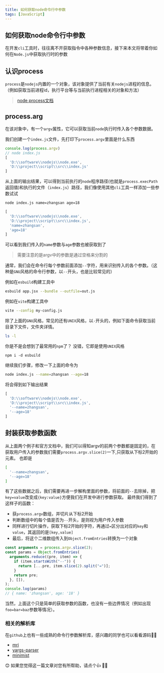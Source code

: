```yaml
---
title: 如何获取node命令行中参数
tags: [JavaScript]
---
```


## 如何获取node命令行中参数

在开发`cli`工具时，往往离不开获取指令中各种参数信息，接下来本文将带着你如何在`Node.js`中获取执行时的参数

## 认识process
`process`是`nodejs`内置的一个对象，该对象提供了当前有关`nodejs`进程的信息。（例如获取当前进程id，执行平台等与当前执行进程相关的对象和方法）
> [node process文档](https://nodejs.org/api/process.html#process)

## process.arg
在该对象中，有一个`argv`属性，它可以获取当前`node`执行时传入各个参数数据。

我们创建一个`index.js`文件，先打印下`process.argv`里面是什么东西
```JavaScript
console.log(process.argv)
// node index.js
[
  'D:\\software\\nodejs\\node.exe',
  'D:\\project\\script\\src\\index.js'
]
```
从上面的输出结果，可以得到当前执行的`node`程序路径(也就是`process.execPath`返回值)和执行的文件（`index.js`）路径，我们像使用其他`cli`工具一样添加一些参数试试
```bash
node index.js name=zhangsan age=18
```
```JavaScript
[
  'D:\\software\\nodejs\\node.exe',
  'D:\\project\\script\\src\\index.js',
  'name=zhangsan',
  'age=18'
]
```
可以看到我们传入的`name`参数与`age`参数也被获取到了
> 需要注意的是argv中的参数是通过空格来分割的

通常，我们会在命令行每个参数前面添加`--`字符，用来识别传入的各个参数。（这种是`GNU`风格的命令行参数，以`--`开头，也是比较常见的）

例如在`esbuild`构建工具中
```bash
esbuild app.jsx --bundle --outfile=out.js
```
例如在`vite`构建工具中
```bash
vite --config my-config.js
```

除了上面的`GNU`风格，常见的还有`UNIX`风格，以`-`开头的，例如下面命令获取当前目录下文件，文件夹详情。
```bash
ls -l
```
你是不是会想到了最常用的`npm`了？
没错，它即是使用`UNIX`风格
```
npm i -d esbuild
```

继续我们步骤，修改一下上面的命令为
```bash
node index.js --name=zhangsan --age=18
```
将会得到如下输出结果
```JavaScript
[
  'D:\\software\\nodejs\\node.exe',
  'D:\\project\\script\\src\\index.js',
  '--name=zhangsan',
  '--age=18'
]
```
## 封装获取参数函数
从上面两个例子和官方文档中，我们可以得知argv的前两个参数都是固定的，在获取用户传入的参数我们需要`process.argv.slice(2)`一下,只获取从下标2开始的元素。
也即是
```bash
[
  '--name=zhangsan',
  '--age=18'
]
```
有了这些数据之后，我们需要再进一步解构里面的参数，将前面的`--`去除掉，把`key=value`改变成`{key:value}`方便我们在开发中进行参数获取。
最终我们得到了这样子的函数：
- 获`process.argv`数组，并切片从下标2开始
- 判断数组中的每个值是否为`--`开头，是则视为用户传入参数
- 同样进行切片操作，获取下标2开始的字符，再通过`=`区分出对应的`key`和`value`，其返回的是`[key,value]`
- 最后，将这个二维数组传入到`Object.fromEntries`转换为一个对象
```typescript
const arguments = process.argv.slice(2);
const params = Object.fromEntries(
  arguments.reduce((pre, item) => {
    if (item.startsWith("--")) {
      return [...pre, item.slice(2).split("=")];
    }
    return pre;
  }, []),
);
console.log(params)
// { name: 'zhangsan', age: '18' }
```
当然，上面这个只是简单的获取参数的函数，也没有一些边界情况（例如出现`foo=bar=baz`参数等情况）。
### 相关的解析库
在`github`上也有一些成熟的命令行参数解析库，感兴趣的同学也可以看看源码🍔🍔

- [mri](https://github.com/lukeed/mri)
- [yargs-parser](https://github.com/yargs/yargs-parser)
- [minimist](https://github.com/minimistjs/minimist)

😊 如果您觉得这一篇文章对您有所帮助，请点个👍 🌹🌹